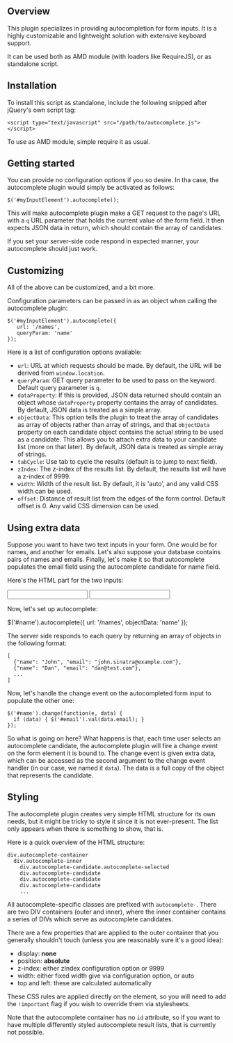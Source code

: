 ## Overview

This plugin specializes in providing autocompletion for form inputs. It is a
highly customizable and lightweight solution with extensive keyboard
support.

It can be used both as AMD module (with loaders like RequireJS), or as
standalone script.

## Installation

To install this script as standalone, include the following snipped after
jQuery's own script tag:

    <script type="text/javascript" src="/path/to/autocomplete.js"></script>

To use as AMD module, simple require it as usual.

## Getting started

You can provide no configuration options if you so desire. In tha case, the
autocomplete plugin would simply be activated as follows:

    $('#myInputElement').autocomplete();

This will make autocomplete plugin make a GET request to the page's URL with
a `q` URL parameter that holds the current value of the form field. It then
expects JSON data in return, which should contain the array of candidates.

If you set your server-side code respond in expected manner, your
autocomplete should just work.

## Customizing

All of the above can be customized, and a bit more. 

Configuration parameters can be passed in as an object when calling the
autocomplete plugin:

    $('#myInputElement').autocomplete({
       url: '/names',
       queryParam: 'name'
    });

Here is a list of configuration options available:

 + `url`: URL at which requests should be made. By default, the URL will be 
   derived from `window.location`.
 + `queryParam`: GET query parameter to be used to pass on the keyword.
   Default query parameter is `q`.
 + `dataProperty`: If this is provided, JSON data returned should contain an
   object whose `dataProperty` property contains the array of candidates.
   By default, JSON data is treated as a simple array.
 + `objectData`: This option tells the plugin to treat the array of
   candidates as array of objects rather than array of strings, and that
   `objectData` property on each candidate object contains the actual string
   to be used as a candidate. This allows you to attach extra data to your
   candidate list (more on that later). By default, JSON data is treated as
   simple array of strings.
 + `tabCycle`: Use tab to cycle the results (default is to jump to next
   field).
 + `zIndex`: The z-index of the results list. By default, the results list
   will have a z-index of 9999.
 + `width`: Width of the result list. By default, it is 'auto', and any
   valid CSS width can be used.
 + `offset`: Distance of result list from the edges of the form control. 
   Default offset is 0. Any valid CSS dimension can be used.

## Using extra data

Suppose you want to have two text inputs in your form. One would be for
names, and another for emails. Let's also suppose your database contains
pairs of names and emails. Finally, let's make it so that autocomplete
populates the email field using the autocomplete candidate for name field.

Here's the HTML part for the two inputs:

  <input name="name" id="name" />
  <input name="email" id="email" />

Now, let's set up autocomplete:

  $('#name').autocomplete({
    url: '/names',
    objectData: 'name'
  });

The server side responds to each query by returning an array of objects in
the following format:

    [
      {"name": "John", "email": "john.sinatra@example.com"},
      {"name": "Dan", "email": "dan@test.com"},
      ...
    ]

Now, let's handle the change event on the autocompleted form input to
populate the other one:

    $('#name').change(function(e, data) {
      if (data) { $('#email').val(data.email); }
    });

So what is going on here? What happens is that, each time user selects an
autocomplete candidate, the autocomplete plugin will fire a change event on
the form element it is bound to. The change event is given extra data, which
can be accessed as the second argument to the change event handler (in our
case, we named it `data`). The data is a full copy of the object that
represents the candidate.

## Styling

The autocomplete plugin creates very simple HTML structure for its own
needs, but it might be tricky to style it since it is not ever-present. The
list only appears when there is something to show, that is.

Here is a quick overview of the HTML structure:

    div.autocomplete-container
      div.autocomplete-inner
        div.autocomplete-candidate.autocomplete-selected
        div.autocomplete-candidate
        div.autocomplete-candidate
        div.autocomplete-candidate
        ...

All autocomplete-specific classes are prefixed with `autocomplete-`. There
are two DIV containers (outer and inner), where the inner container contains
a series of DIVs which serve as autocomplete candidates.

There are a few properties that are applied to the outer container that you
generally shouldn't touch (unless you are reasonably sure it's a good idea):

 + display: __none__
 + position: __absolute__
 + z-index: either zIndex configuration option or 9999
 + width: either fixed width give via configuration option, or auto
 + top and left: these are calculated automatically

These CSS rules are applied directly on the element, so you will need to add
the `!important` flag if you wish to override them via stylesheets.

Note that the autocomplete container has no `id` attribute, so if you want
to have multiple differently styled autocomplete result lists, that is
currently not possible.

